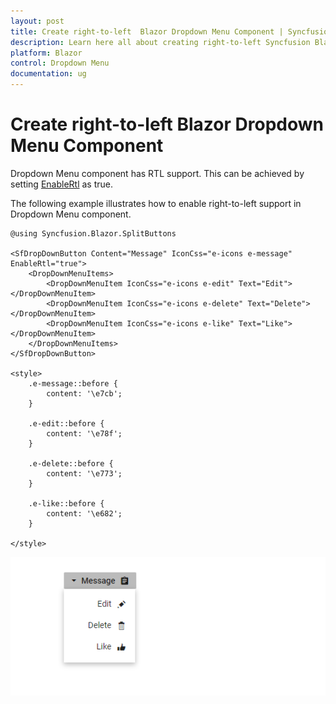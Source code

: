 ```yaml
---
layout: post
title: Create right-to-left  Blazor Dropdown Menu Component | Syncfusion
description: Learn here all about creating right-to-left Syncfusion Blazor Dropdown Menu component and much more.
platform: Blazor
control: Dropdown Menu
documentation: ug
---
```


# Create right-to-left Blazor Dropdown Menu Component

Dropdown Menu component has RTL support. This can be achieved by setting [EnableRtl](https://help.syncfusion.com/cr/blazor/Syncfusion.Blazor.SplitButtons.SfDropDownButton.html#Syncfusion_Blazor_SplitButtons_SfDropDownButton_EnableRtl) as true.

The following example illustrates how to enable right-to-left support in Dropdown Menu component.

```cshtml
@using Syncfusion.Blazor.SplitButtons

<SfDropDownButton Content="Message" IconCss="e-icons e-message" EnableRtl="true">
    <DropDownMenuItems>
        <DropDownMenuItem IconCss="e-icons e-edit" Text="Edit"></DropDownMenuItem>
        <DropDownMenuItem IconCss="e-icons e-delete" Text="Delete"></DropDownMenuItem>
        <DropDownMenuItem IconCss="e-icons e-like" Text="Like"></DropDownMenuItem>
    </DropDownMenuItems>
</SfDropDownButton>

<style>
    .e-message::before {
        content: '\e7cb';
    }

    .e-edit::before {
        content: '\e78f';
    }

    .e-delete::before {
        content: '\e773';
    }

    .e-like::before {
        content: '\e682';
    }

</style>

```


![Right to Left in Blazor DropDownMenu](./../images/blazor-dropdownmenu-right-to-left.png)